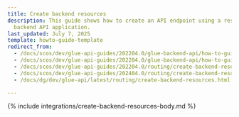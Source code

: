 ```yaml
---
title: Create backend resources
description: This guide shows how to create an API endpoint using a resource for the
  backend API application.
last_updated: July 7, 2025
template: howto-guide-template
redirect_from:
  - /docs/scos/dev/glue-api-guides/202204.0/glue-backend-api/how-to-guides/how-to-create-a-backend-resource.html
  - /docs/scos/dev/glue-api-guides/202204.0/glue-backend-api/how-to-guides/how-to-create-a-resource.html
  - /docs/scos/dev/glue-api-guides/202204.0/routing/create-backend-resources.html
  - /docs/scos/dev/glue-api-guides/202404.0/routing/create-backend-resources.html
  - /docs/dg/dev/glue-api/latest/routing/create-backend-resources.html

---
```


{% include integrations/create-backend-resources-body.md %}
